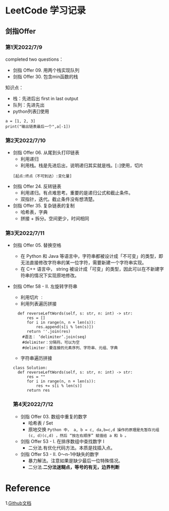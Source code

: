 # LeetCode 学习记录
## 剑指Offer
### 第1天2022/7/9
completed two questions：
- 剑指 Offer 09. 用两个栈实现队列
- 剑指 Offer 30. 包含min函数的栈

知识点：
- 栈：先进后出 first in last output  
- 队列：先进先出
- python列表[]使用
```
a = [1, 2, 3]
print("输出链表最后一个",a[-1])
```

### 第2天2022/7/10
- 剑指 Offer 06. 从尾到头打印链表
  - 利用递归
  - 利用栈。栈是先进后出，说明递归其实就是栈。[::]使用，切片
  ```
  [起点:终点（不可到达）:变化量]
  ```
- 剑指 Offer 24. 反转链表
  - 利用递归。有点难思考。重要的是递归公式和截止条件。
  - 双指针，迭代。截止条件没有想清楚。
- 剑指 Offer 35. 复杂链表的复制
  - 哈希表，字典
  - 拼接 + 拆分。空间更少，时间相同

### 第3天2022/7/11
- 剑指 Offer 05. 替换空格
  - 在 Python 和 Java 等语言中，字符串都被设计成「不可变」的类型，即无法直接修改字符串的某一位字符，需要新建一个字符串实现。
  - 在 C++ 语言中， string 被设计成「可变」的类型，因此可以在不新建字符串的情况下实现原地修改。   
- 剑指 Offer 58 - II. 左旋转字符串
  - 利用切片 `：`
  - 利用列表遍历拼接
  ```class Solution:
    def reverseLeftWords(self, s: str, n: int) -> str:
        res = []
        for i in range(n, n + len(s)):
            res.append(s[i % len(s)])
        return ''.join(res)
      #语法： ‘delimiter’.join(seq)
      #delimiter：分隔符。可以为空
      #delimiter：要连接的元素序列、字符串、元组、字典
  ```
  - 字符串遍历拼接
  ```
  class Solution:
    def reverseLeftWords(self, s: str, n: int) -> str:
        res = ""
        for i in range(n, n + len(s)):
            res += s[i % len(s)]
        return res      
  ```
  
  ### 第4天2022/7/12
  - 剑指 Offer 03. 数组中重复的数字
    - 哈希表 / Set
    - 原地交换
    `Python 中， a, b = c, da,b=c,d 操作的原理是先暂存元组 (c, d)(c,d) ，然后 “按左右顺序” 赋值给 a 和 b 。`
  - 剑指 Offer 53 - I. 在排序数组中查找数字 I
    - 二分法.有优化代码方法。本质是找插入点。 
  - 剑指 Offer 53 - II. 0～n-1中缺失的数字
    - 暴力解法。注意如果是缺少最后一位特殊情况。
    - 二分法.**二分法迷糊点，等号的有无，边界判断**

# Reference
1.[Github文档](https://docs.github.com/cn/get-started/writing-on-github/getting-started-with-writing-and-formatting-on-github/basic-writing-and-formatting-syntax)
